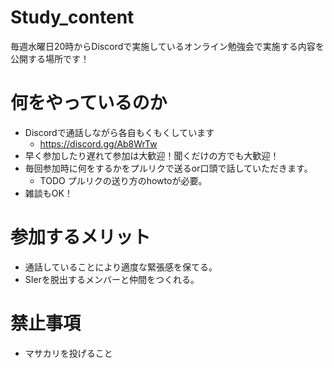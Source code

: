 # Study_content
毎週水曜日20時からDiscordで実施しているオンライン勉強会で実施する内容を公開する場所です！

# 何をやっているのか
 - Discordで通話しながら各自もくもくしています
   - https://discord.gg/Ab8WrTw
 - 早く参加したり遅れて参加は大歓迎！聞くだけの方でも大歓迎！
 - 毎回参加時に何をするかをプルリクで送るor口頭で話していただきます。
   - TODO プルリクの送り方のhowtoが必要。
 - 雑談もOK！

# 参加するメリット
 - 通話していることにより適度な緊張感を保てる。
 - SIerを脱出するメンバーと仲間をつくれる。

# 禁止事項
 - マサカリを投げること
